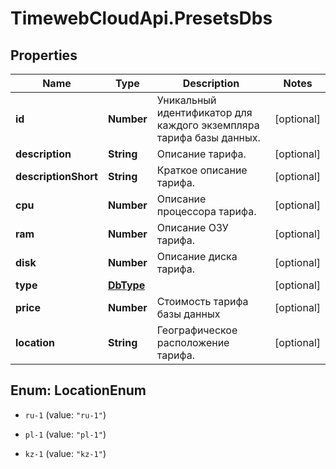 # TimewebCloudApi.PresetsDbs

## Properties

Name | Type | Description | Notes
------------ | ------------- | ------------- | -------------
**id** | **Number** | Уникальный идентификатор для каждого экземпляра тарифа базы данных. | [optional] 
**description** | **String** | Описание тарифа. | [optional] 
**descriptionShort** | **String** | Краткое описание тарифа. | [optional] 
**cpu** | **Number** | Описание процессора тарифа. | [optional] 
**ram** | **Number** | Описание ОЗУ тарифа. | [optional] 
**disk** | **Number** | Описание диска тарифа. | [optional] 
**type** | [**DbType**](DbType.md) |  | [optional] 
**price** | **Number** | Стоимость тарифа базы данных | [optional] 
**location** | **String** | Географическое расположение тарифа. | [optional] 



## Enum: LocationEnum


* `ru-1` (value: `"ru-1"`)

* `pl-1` (value: `"pl-1"`)

* `kz-1` (value: `"kz-1"`)




